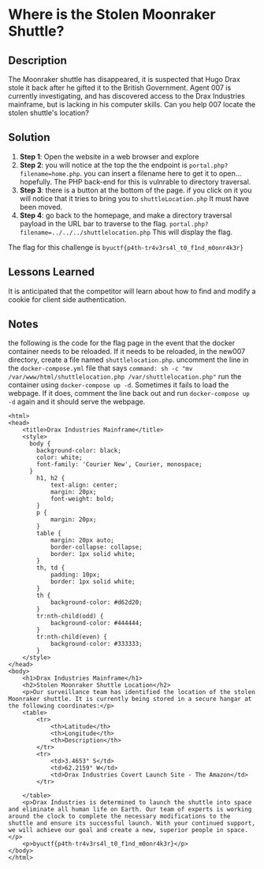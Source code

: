 # Where is the Stolen Moonraker Shuttle? 

## Description
The Moonraker shuttle has disappeared, it is suspected that Hugo Drax stole it back after he gifted it to the British Government. Agent 007 is currently investigating, and has discovered access to the Drax Industries mainframe, but is lacking in his computer skills. Can you help 007 locate the stolen shuttle's location? 

## Solution
1. **Step 1**: Open the website in a web browser and explore
2. **Step 2**: you will notice at the top the the endpoint is `portal.php?filename=home.php`. you can insert a filename here to get it to open... hopefully. The PHP back-end for this is vulnrable to directory traversal. 
3. **Step 3**: there is a button at the bottom of the page. if you click on it you will notice that it tries to bring you to `shuttleLocation.php` It must have been moved. 
4. **Step 4**: go back to the homepage, and make a directory traversal payload in the URL bar to traverse to the flag. ``portal.php?filename=../../../shuttlelocation.php`` This will display the flag.  

The flag for this challenge is `byuctf{p4th-tr4v3rs4l_t0_f1nd_m0onr4k3r}`

## Lessons Learned
It is anticipated that the competitor will learn about how to find and modify a cookie for client side authentication. 

## Notes
the following is the code for the flag page in the event that the docker container needs to be reloaded. If it needs to be reloaded, in the new007 directory, create a file named `shuttlelocation.php`. uncomment the line in the `docker-compose.yml` file that says `command: sh -c "mv /var/www/html/shuttlelocation.php /var/shuttlelocation.php"` run the container using `docker-compose up -d`. Sometimes it fails to load the webpage. If it does, comment the line back out and run `docker-compose up -d` again and it should serve the webpage. 
```<!DOCTYPE html>
<html>
<head>
	<title>Drax Industries Mainframe</title>
	<style>
      body {
        background-color: black;
        color: white;
        font-family: 'Courier New', Courier, monospace;
      }
		h1, h2 {
			text-align: center;
			margin: 20px;
			font-weight: bold;
		}
		p {
			margin: 20px;
		}
		table {
			margin: 20px auto;
			border-collapse: collapse;
			border: 1px solid white;
		}
		th, td {
			padding: 10px;
			border: 1px solid white;
		}
		th {
			background-color: #d62d20;
		}
		tr:nth-child(odd) {
			background-color: #444444;
		}
		tr:nth-child(even) {
			background-color: #333333;
		}
	</style>
</head>
<body>
	<h1>Drax Industries Mainframe</h1>
	<h2>Stolen Moonraker Shuttle Location</h2>
	<p>Our surveillance team has identified the location of the stolen Moonraker shuttle. It is currently being stored in a secure hangar at the following coordinates:</p>
	<table>
		<tr>
			<th>Latitude</th>
			<th>Longitude</th>
			<th>Description</th>
		</tr>
		<tr>
			<td>3.4653° S</td>
			<td>62.2159° W</td>
			<td>Drax Industries Covert Launch Site - The Amazon</td>
		</tr>

	</table>
	<p>Drax Industries is determined to launch the shuttle into space and eliminate all human life on Earth. Our team of experts is working around the clock to complete the necessary modifications to the shuttle and ensure its successful launch. With your continued support, we will achieve our goal and create a new, superior people in space.</p>
    <p>byuctf{p4th-tr4v3rs4l_t0_f1nd_m0onr4k3r}</p>
</body>
</html>
```